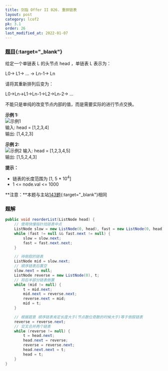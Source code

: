 ```yaml
---
title: 剑指 Offer II 026. 重排链表
layout: post
category: lcof2
pk: 3.1
order: 26
last_modified_at: 2022-01-07
---
```


### [题目](https://leetcode.cn/problems/LGjMqU/){:target="_blank"}

给定一个单链表 L 的头节点 head ，单链表 L 表示为：

L0→ L1→ … → Ln-1→ Ln

请将其重新排列后变为：

L0→Ln→L1→Ln-1→L2→Ln-2→ …

不能只是单纯的改变节点内部的值，而是需要实际的进行节点交换。



**示例 1:**  
![示例1]({{site.cdn}}/assets/3/026/1626420311-PkUiGI-image.png)  
输入: head = [1,2,3,4]  
输出: [1,4,2,3]

**示例 2:**  
![示例2]({{site.cdn}}/assets/3/026/1626420320-YUiulT-image.png)
输入: head = [1,2,3,4,5]  
输出: [1,5,2,4,3]

**提示：**
- 链表的长度范围为 [1, 5 * 10<sup>4</sup>]
- 1 <= node.val <= 1000

**注意：**本题与主站[143题](https://leetcode.cn/problems/reorder-list/){:target="_blank"}相同

### 题解

```java
public void reorderList(ListNode head) {
    // 使用快慢指针找链表中点
    ListNode slow = new ListNode(0, head), fast = new ListNode(0, head);
    while (fast != null && fast.next != null) {
        slow = slow.next;
        fast = fast.next.next;
    }

    // 待倒叙的链表
    ListNode mid = slow.next;
    // 顺序链表后置空
    slow.next = null;
    ListNode reverse = new ListNode(0), t;
    // 将后半部分链表倒置
    while (mid != null) {
        t = mid.next;
        mid.next = reverse.next;
        reverse.next = mid;
        mid = t;
    }

    // 根据题意 顺序链表肯定长度大于(节点数位奇数的时候大于)等于倒叙链表
    reverse = reverse.next;
    // 交叉合并两个链表
    while (reverse != null) {
        t = head.next;
        head.next = reverse;
        reverse = reverse.next;
        head.next.next = t;
        head = t;
    }
}
```